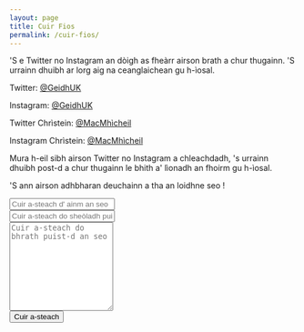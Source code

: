 ```yaml
---
layout: page
title: Cuir Fios
permalink: /cuir-fios/
---
```


'S e Twitter no Instagram an dòigh as fheàrr airson brath a chur thugainn. 'S urrainn dhuibh ar lorg aig na ceanglaichean gu h-ìosal.

Twitter: [@GeidhUK](https://www.twitter.com/GeidhUK)

Instagram: [@GeidhUK](https://www.instagram.com/GeidhUK)

Twitter Chrìstein: [@MacMhìcheil](https://www.twitter.com/MacMhicheil)

Instagram Chrìstein: [@MacMhìcheil](https://www.instagram.com/MacMhicheil)

Mura h-eil sibh airson Twitter no Instagram a chleachdadh, 's urrainn dhuibh post-d a chur thugainn le bhith a' lìonadh an fhoirm gu h-ìosal.

'S ann airson adhbharan deuchainn a tha an loidhne seo !

<form action="https://formspree.io/mqkzdoro" method="POST">
  <div class="form-group">
    <input class="form-control" type="text" name="name" placeholder="Cuir a-steach d' ainm an seo" required><br/>
    <input class="form-control" type="text" name="email" placeholder="Cuir a-steach do sheòladh puist-d an seo" required><br/>
    <textarea class="form-control" type="text" name="content" rows="10" placeholder="Cuir a-steach do bhrath puist-d an seo" required></textarea><br/>
    <input class="form-control" type="hidden" name="_next" value="https://geidh.uk/thanks.html">
    <input class="form-control" type="hidden" name="_subject" value="Brath ùr bho leughadair Geidh.uk">
    <input class="form-control" type="text" name="_gotcha" style="display:none">
    <input class="form-control" type="submit" value="Cuir a-steach">
  </div>
</form>
